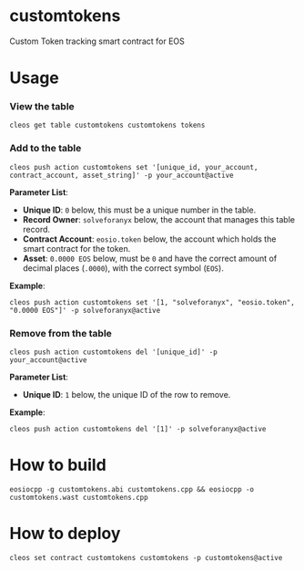 # customtokens

Custom Token tracking smart contract for EOS

# Usage

### View the table

`cleos get table customtokens customtokens tokens`

### Add to the table

```
cleos push action customtokens set '[unique_id, your_account, contract_account, asset_string]' -p your_account@active
```

**Parameter List**:

- **Unique ID**: `0` below, this must be a unique number in the table.
- **Record Owner**: `solveforanyx` below, the account that manages this table record.
- **Contract Account**: `eosio.token` below, the account which holds the smart contract for the token.
- **Asset**: `0.0000 EOS` below, must be `0` and have the correct amount of decimal places (`.0000`), with the correct symbol (`EOS`).

**Example**:

```
cleos push action customtokens set '[1, "solveforanyx", "eosio.token", "0.0000 EOS"]' -p solveforanyx@active
```

### Remove from the table

```
cleos push action customtokens del '[unique_id]' -p your_account@active
```

**Parameter List**:

- **Unique ID**: `1` below, the unique ID of the row to remove.

**Example**:

`cleos push action customtokens del '[1]' -p solveforanyx@active`

# How to build

`eosiocpp -g customtokens.abi customtokens.cpp && eosiocpp -o customtokens.wast customtokens.cpp`

# How to deploy

`cleos set contract customtokens customtokens -p customtokens@active`
